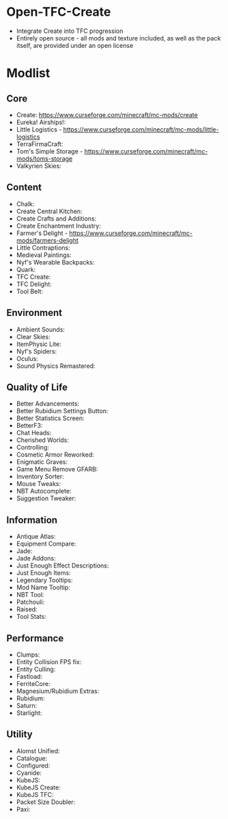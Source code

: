 # Open-TFC-Create

- Integrate Create into TFC progression
- Entirely open source - all mods and texture included, as well as the pack itself, are provided under an open license

# Modlist
## Core
- Create: https://www.curseforge.com/minecraft/mc-mods/create
- Eureka! Airships!: 
- Little Logistics - https://www.curseforge.com/minecraft/mc-mods/little-logistics
- TerraFirmaCraft: 
- Tom's Simple Storage - https://www.curseforge.com/minecraft/mc-mods/toms-storage
- Valkyrien Skies: 

## Content
- Chalk: 
- Create Central Kitchen: 
- Create Crafts and Additions: 
- Create Enchantment Industry: 
- Farmer's Delight - https://www.curseforge.com/minecraft/mc-mods/farmers-delight
- Little Contraptions: 
- Medieval Paintings: 
- Nyf's Wearable Backpacks: 
- Quark: 
- TFC Create: 
- TFC Delight: 
- Tool Belt: 

## Environment
- Ambient Sounds: 
- Clear Skies: 
- ItemPhysic Lite: 
- Nyf's Spiders: 
- Oculus: 
- Sound Physics Remastered: 

## Quality of Life
- Better Advancements: 
- Better Rubidium Settings Button: 
- Better Statistics Screen: 
- BetterF3: 
- Chat Heads: 
- Cherished Worlds: 
- Controlling: 
- Cosmetic Armor Reworked: 
- Enigmatic Graves: 
- Game Menu Remove GFARB: 
- Inventory Sorter: 
- Mouse Tweaks: 
- NBT Autocomplete: 
- Suggestion Tweaker: 

## Information
- Antique Atlas: 
- Equipment Compare: 
- Jade: 
- Jade Addons: 
- Just Enough Effect Descriptions: 
- Just Enough Items: 
- Legendary Tooltips: 
- Mod Name Tooltip: 
- NBT Tool: 
- Patchouli: 
- Raised: 
- Tool Stats: 

## Performance
- Clumps: 
- Entity Collision FPS fix: 
- Entity Culling: 
- Fastload: 
- FerriteCore: 
- Magnesium/Rubidium Extras: 
- Rubidium: 
- Saturn: 
- Starlight: 

## Utility
- Alomst Unified: 
- Catalogue: 
- Configured: 
- Cyanide: 
- KubeJS: 
- KubeJS Create: 
- KubeJS TFC: 
- Packet Size Doubler: 
- Paxi: 